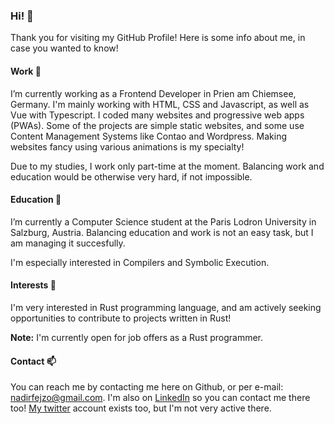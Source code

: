 ### Hi! 👋

Thank you for visiting my GitHub Profile! Here is some info about me, in case you wanted to know!

#### Work 🔭

I’m currently working as a Frontend Developer in Prien am Chiemsee, Germany. I'm mainly working with HTML, CSS and Javascript, as well as Vue with Typescript.
I coded many websites and progressive web apps (PWAs). Some of the projects are simple static websites, and some use Content Management Systems 
like Contao and Wordpress. Making websites fancy using various animations is my specialty!

Due to my studies, I work only part-time at the moment. Balancing work and education would be otherwise very hard, if not impossible. 

#### Education 🌱

I’m currently a Computer Science student at the Paris Lodron University in Salzburg, Austria. 
Balancing education and work is not an easy task, but I am managing it succesfully.

I'm especially interested in Compilers and Symbolic Execution.

#### Interests 🤔

I'm very interested in Rust programming language, and am actively seeking opportunities to contribute to projects written in Rust!

**Note:** I'm currently open for job offers as a Rust programmer. 

#### Contact 📫

You can reach me by contacting me here on Github, or per e-mail: [nadirfejzo@gmail.com](mailto:nadirfejzo@gmail.com). 
I'm also on [LinkedIn](https://www.linkedin.com/in/nfejzic) so you can contact me there too!
[My twitter](https://twitter.com/FejzicNadir) account exists too, but I'm not very active there.


<!--
**nfejzic/nfejzic** is a ✨ _special_ ✨ repository because its `README.md` (this file) appears on your GitHub profile.

Here are some ideas to get you started:

- 🔭 I’m currently working on ...
- 🌱 I’m currently learning ...
- 👯 I’m looking to collaborate on ...
- 🤔 I’m looking for help with ...
- 💬 Ask me about ...
- 📫 How to reach me: ...
- 😄 Pronouns: ...
- ⚡ Fun fact: ...
-->
